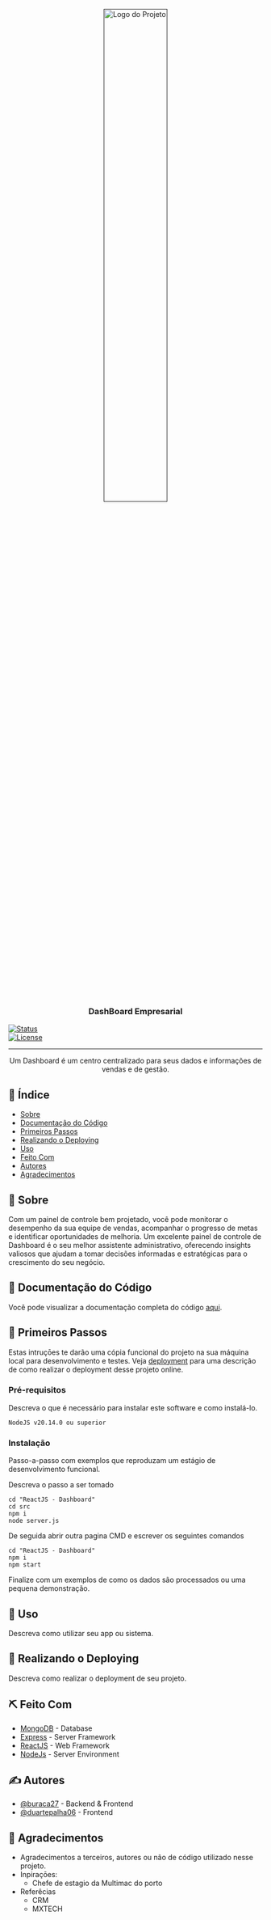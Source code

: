 <!DOCTYPE html>
<html>

<head>
  <meta charset="utf-8">
  <meta name="viewport" content="width=device-width, initial-scale=1.0">
  <link rel="stylesheet" href="https://stackedit.io/style.css" />
</head>

<body class="stackedit">
  <div class="stackedit__html"><p align="center">
  <a href="" rel="noopener">
 <img width="50%" height="50%" src="https://i.ibb.co/d44MC37/transferir.png" alt="Logo do Projeto"></a>
</p>
<h3 align="center">DashBoard Empresarial</h3>
<div align="center">
</div><p><a href=""><img src="https://img.shields.io/badge/status-active-success.svg" alt="Status"></a><br>
<a href="/LICENSE"><img src="https://img.shields.io/badge/license-MIT-blue.svg" alt="License"></a></p>

<hr>
<p align="center"> Um Dashboard é um centro centralizado para seus dados e informações de vendas e de gestão.<br> 
</p>
<h2 id="📝-índice">📝 Índice</h2>
<ul>
<li><a href="#sobre">Sobre</a></li>
<li><a href="#documentacao-do-codigo">Documentação do Código</a></li>
<li><a href="#primeiros_passos">Primeiros Passos</a></li>
<li><a href="#deployment">Realizando o Deploying</a></li>
<li><a href="#uso">Uso</a></li>
<li><a href="#feito_com">Feito Com</a></li>
<li><a href="#autores">Autores</a></li>
<li><a href="#agradecimentos">Agradecimentos</a></li>
</ul>
<h2 id="🧐-sobre-a-name--sobrea">🧐 Sobre <a></a></h2>
<p>Com um painel de controle bem projetado, você pode monitorar o desempenho da sua equipe de vendas, acompanhar o progresso de metas e identificar oportunidades de melhoria. Um excelente painel de controle de Dashboard é o seu melhor assistente administrativo, oferecendo insights valiosos que ajudam a tomar decisões informadas e estratégicas para o crescimento do seu negócio.</p>
<h2 id="📄-documentação-do-código-a-namedocumentacao-do-codigoa">📄 Documentação do Código <a></a></h2>
<p>Você pode visualizar a documentação completa do código <a href="Documentacao/Documentacao_do_Codigo.md">aqui</a>.</p>
<h2 id="🏁-primeiros-passos-a-name--primeiros_passosa">🏁 Primeiros Passos <a></a></h2>
<p>Estas intruçōes te darão uma cópia funcional do projeto na sua máquina local para desenvolvimento e testes. Veja <a href="#deployment">deployment</a> para uma descrição de como realizar o deployment desse projeto online.</p>
<h3 id="pré-requisitos">Pré-requisitos</h3>
<p>Descreva o que é necessário para instalar este software e como instalá-lo.</p>
<pre><code>NodeJS v20.14.0 ou superior
</code></pre>
<h3 id="instalação">Instalação</h3>
<p>Passo-a-passo com exemplos que reproduzam um estágio de desenvolvimento funcional.</p>
<p>Descreva o passo a ser tomado</p>
<pre><code>cd "ReactJS - Dashboard"
cd src
npm i
node server.js
</code></pre>
<p>De seguida abrir outra pagina CMD e escrever os seguintes comandos</p>
<pre><code>cd "ReactJS - Dashboard"
npm i
npm start
</code></pre>
<p>Finalize com um exemplos de como os dados são processados ou uma pequena demonstração.</p>
<h2 id="🎈-uso-a-nameusoa">🎈 Uso <a></a></h2>
<p>Descreva como utilizar seu app ou sistema.</p>
<h2 id="🚀-realizando-o-deploying-a-name--deploymenta">🚀 Realizando o Deploying <a></a></h2>
<p>Descreva como realizar o deployment de seu projeto.</p>
<h2 id="⛏️-feito-com-a-name--feito_coma">⛏️ Feito Com <a></a></h2>
<ul>
<li><a href="https://www.mongodb.com/">MongoDB</a> - Database</li>
<li><a href="https://expressjs.com/">Express</a> - Server Framework</li>
<li><a href="https://react.dev/">ReactJS</a> - Web Framework</li>
<li><a href="https://nodejs.org/en/">NodeJs</a> - Server Environment</li>
</ul>
<h2 id="✍️-autores-a-name--autoresa">✍️ Autores <a></a></h2>
<ul>
<li><a href="https://github.com/buraca27">@buraca27</a> - Backend &amp; Frontend</li>
<li><a href="https://github.com/duartepalha06">@duartepalha06</a> - Frontend</li>
</ul>
<h2 id="🎉-agradecimentos-a-name--agradecimentosa">🎉 Agradecimentos <a></a></h2>
<ul>
<li>Agradecimentos a terceiros, autores ou não de código utilizado nesse projeto.</li>
<li>Inpiraçōes:
<ul>
<li>Chefe de estagio da Multimac do porto</li>
</ul>
</li>
<li>Referêcias
<ul>
<li>CRM</li>
<li>MXTECH</li>
</ul>
</li>
</ul>
</div>
</body>

</html>
